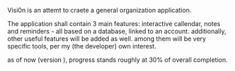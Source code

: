 Visi0n is an attemt to craete a general organization application.

The application shall contain 3 main features: interactive callendar, notes and reminders - all based on a database, linked to an account.
additionally, other useful features will be added as well. among them will be very specific tools, per my (the developer) own interest.

as of now (version ), progress stands roughly at 30% of overall completion.

